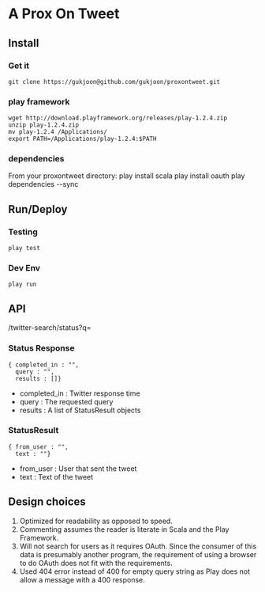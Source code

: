 # A Prox On Tweet #

## Install ##
### Get it ##
    git clone https://gukjoon@github.com/gukjoon/proxontweet.git

### play framework ###
    wget http://download.playframework.org/releases/play-1.2.4.zip
    unzip play-1.2.4.zip
    mv play-1.2.4 /Applications/
    export PATH=/Applications/play-1.2.4:$PATH

### dependencies ##
From your proxontweet directory:
    play install scala
    play install oauth
    play dependencies --sync

## Run/Deploy ##

### Testing ###
    play test

### Dev Env ###
    play run

## API ##
/twitter-search/status?q=
### Status Response ###
	{ completed_in : "",
	  query : "",
	  results : []}

* completed_in : Twitter response time
* query : The requested query
* results : A list of StatusResult objects
	  

### StatusResult ###
	{ from_user : "",
	  text : ""}

* from_user : User that sent the tweet
* text : Text of the tweet

## Design choices ##
1. Optimized for readability as opposed to speed.
2. Commenting assumes the reader is literate in Scala and the Play Framework.
3. Will not search for users as it requires OAuth. Since the consumer of this data is presumably another program, the requirement of using a browser to do OAuth does not fit with the requirements.
4. Used 404 error instead of 400 for empty query string as Play does not allow a message with a 400 response.